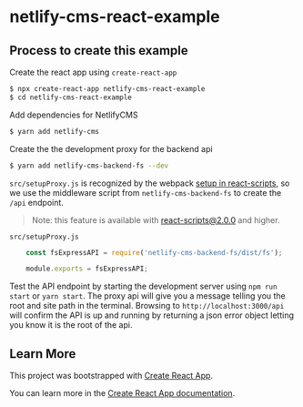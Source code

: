 # netlify-cms-react-example

## Process to create this example

Create the react app using `create-react-app`

```bash
$ npx create-react-app netlify-cms-react-example
$ cd netlify-cms-react-example 
```

Add dependencies for NetlifyCMS

```bash
$ yarn add netlify-cms
```

Create the the development proxy for the backend api

```bash
$ yarn add netlify-cms-backend-fs --dev
```

`src/setupProxy.js` is recognized by the webpack [setup in react-scripts][2], so we use the middleware script from `netlify-cms-backend-fs` to create the `/api` endpoint.

> Note: this feature is available with react-scripts@2.0.0 and higher.

`src/setupProxy.js`
```js
    const fsExpressAPI = require('netlify-cms-backend-fs/dist/fs');

    module.exports = fsExpressAPI;
```

Test the API endpoint by starting the development server using `npm run start` or `yarn start`. The proxy api will give you a message telling you the root and site path in the terminal. Browsing to `http://localhost:3000/api` will confirm the API is up and running by returning a json error object letting you know it is the root of the api.


## Learn More

This project was bootstrapped with [Create React App](https://github.com/facebook/create-react-app).

You can learn more in the [Create React App documentation](https://facebook.github.io/create-react-app/docs/getting-started).

[2]: https://facebook.github.io/create-react-app/docs/proxying-api-requests-in-development#configuring-the-proxy-manually
